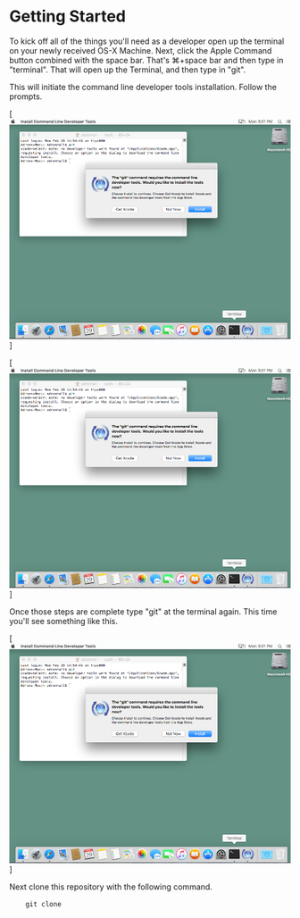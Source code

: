 # Getting Started

To kick off all of the things you'll need as a developer open up the terminal on your newly received OS-X Machine. Next, click the Apple Command button combined with the space bar. That's ⌘+space bar and then type in "terminal". That will open up the Terminal, and then type in "git".

This will initiate the command line developer tools installation. Follow the prompts.

[![Step 1](01-dev-machine.png)]

[![Step 2](01-dev-machine.png)]

Once those steps are complete type "git" at the terminal again. This time you'll see something like this.

[![Step 3](01-dev-machine.png)]

Next clone this repository with the following command.

		git clone 